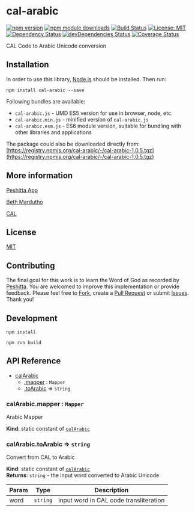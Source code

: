 # cal-arabic

[![npm version](https://badge.fury.io/js/cal-arabic.svg)](https://badge.fury.io/js/cal-arabic)
[![npm module downloads](http://img.shields.io/npm/dt/cal-arabic.svg)](https://www.npmjs.org/package/cal-arabic)
[![Build Status](https://travis-ci.org/peshitta/cal-arabic.svg?branch=master)](https://travis-ci.org/peshitta/cal-arabic)
[![License: MIT](https://img.shields.io/badge/License-MIT-yellow.svg)](https://github.com/peshitta/cal-arabic/blob/master/LICENSE)
[![Dependency Status](https://david-dm.org/peshitta/cal-arabic.svg)](https://david-dm.org/peshitta/cal-arabic)
[![devDependencies Status](https://david-dm.org/peshitta/cal-arabic/dev-status.svg)](https://david-dm.org/peshitta/cal-arabic?type=dev)
[![Coverage Status](https://coveralls.io/repos/github/peshitta/cal-arabic/badge.svg?branch=master)](https://coveralls.io/github/peshitta/cal-arabic?branch=master)

CAL Code to Arabic Unicode conversion

## Installation

In order to use this library, [Node.js](https://nodejs.org) should be installed. 
Then run:
```
npm install cal-arabic --save
```

Following bundles are available:
* `cal-arabic.js` - UMD ES5 version for use in browser, node, etc.
* `cal-arabic.min.js` - minified version of `cal-arabic.js`
* `cal-arabic.esm.js` - ES6 module version, suitable for bundling with other 
libraries and applications

The package could also be downloaded directly from:
[https://registry.npmjs.org/cal-arabic/-/cal-arabic-1.0.5.tgz](https://registry.npmjs.org/cal-arabic/-/cal-arabic-1.0.5.tgz)

## More information

[Peshitta App](https://peshitta.github.io)

[Beth Mardutho](https://sedra.bethmardutho.org/about/fonts)

[CAL](http://cal1.cn.huc.edu/searching/fullbrowser.html)

## License

[MIT](https://github.com/peshitta/cal-arabic/blob/master/LICENSE)

## Contributing

The final goal for this work is to learn the Word of God as recorded by
[Peshitta](https://en.wikipedia.org/wiki/Peshitta).
You are welcomed to improve this implementation or provide feedback. Please
feel free to [Fork](https://help.github.com/articles/fork-a-repo/), create a
[Pull Request](https://help.github.com/articles/about-pull-requests/) or
submit [Issues](https://github.com/peshitta/cal-arabic/issues).
Thank you!

## Development

```
npm install
```
```
npm run build
```

## API Reference

* [calArabic](#module_calArabic)
    * [.mapper](#module_calArabic.mapper) : <code>Mapper</code>
    * [.toArabic](#module_calArabic.toArabic) ⇒ <code>string</code>

<a name="module_calArabic.mapper"></a>

### calArabic.mapper : <code>Mapper</code>
Arabic Mapper

**Kind**: static constant of [<code>calArabic</code>](#module_calArabic)  
<a name="module_calArabic.toArabic"></a>

### calArabic.toArabic ⇒ <code>string</code>
Convert from CAL to Arabic

**Kind**: static constant of [<code>calArabic</code>](#module_calArabic)  
**Returns**: <code>string</code> - the input word converted to Arabic Unicode  

| Param | Type | Description |
| --- | --- | --- |
| word | <code>string</code> | input word in CAL code transliteration |

